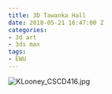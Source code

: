 ```yaml
---
title: 3D Tawanka Hall
date: 2018-05-21 16:47:00 Z
categories:
- 3d art
- 3ds max
tags:
- EWU
---
```


![KLooney_CSCD416.jpg](/uploads/KLooney_CSCD416.jpg)
